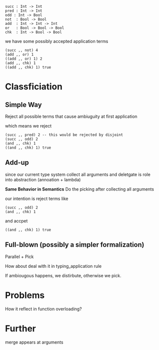 ```
succ : Int -> Int
pred : Int -> Int
odd : Int -> Bool
not  : Bool -> Bool
add  : Int -> Int -> Int
or   : Bool -> Bool -> Bool
chk  : Int -> Bool -> Bool
```

we have some possibly accepted application terms

```
(succ ,, not) 4
(add ,, or) 1
((add ,, or) 1) 2
(add ,, chk) 1
((add ,, chk) 1) true
```

# Classficiation

## Simple Way

Reject all possible terms that cause ambiuguity at first application

which means we reject

```
(succ ,, pred) 2 -- this would be rejected by disjoint
(succ ,, odd) 2
(and ,, chk) 1
((and ,, chk) 1) true
```

## Add-up

since our current type system collect all arguments and deletgate is role into abstraction (annoation + lambda)

**Same Behavior in Semantics** Do the picking after collecting all arguments

our intention is reject terms like

```
(succ ,, odd) 2
(and ,, chk) 1
```

and accpet

```
((and ,, chk) 1) true
```

## Full-blown (possibly a simpler formalization)

Parallel + Pick

How about deal with it in typing_application rule

If ambiougous happens, we distirbute, otherwise we pick.

# Problems

How it reflect in function overloading?

# Further

merge appears at arguments

